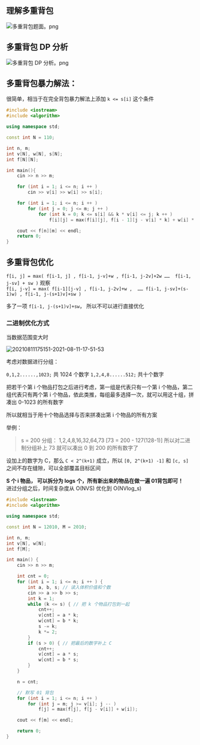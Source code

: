 ## 理解多重背包

![多重背包题面。png](https://cdn.acwing.com/media/article/image/2021/08/11/101476_a4c2b1f3fa-多重背包题面.png) 

## 多重背包 DP 分析

![多重背包 DP 分析。png](https://cdn.acwing.com/media/article/image/2021/08/11/101476_aa17c55cfa-多重背包DP-分析.png) 

## 多重背包暴力解法：

很简单，相当于在完全背包暴力解法上添加 `k <= s[i]` 这个条件

``` cpp 
#include <iostream>
#include <algorithm>

using namespace std;

const int N = 110;

int n, m;
int v[N], w[N], s[N];
int f[N][N];

int main(){
    cin >> n >> m;

    for (int i = 1; i <= n; i ++ ) 
        cin >> v[i] >> w[i] >> s[i];

    for (int i = 1; i <= n; i ++ )
        for (int j = 0; j <= m; j ++ )
            for (int k = 0; k <= s[i] && k * v[i] <= j; k ++ )
                f[i][j] = max(f[i][j], f[i - 1][j - v[i] * k] + w[i] * k);

    cout << f[n][m] << endl;
    return 0;
}
```

## 多重背包优化

`f[i, j] = max( f[i-1, j] , f[i-1, j-v]+w , f[i-1, j-2v]+2w ……  f[i-1, j-sv] + sw )`
观察  
`f[i, j-v] = max( f[i-1][j-v] , f[i-1, j-2v]+w ,  …… f[i-1, j-sv]+(s-1)w) , f[i-1, j-(s+1)v]+sw )`  

多了一项 `f[i-1, j-(s+1)v]+sw`， 所以不可以进行直接优化

### 二进制优化方式

当数据范围变大时

![20210811175151-2021-08-11-17-51-53](https://raw.githubusercontent.com/fengwei2002/Pictures_02/master/images/20210811175151-2021-08-11-17-51-53.png)

考虑对数据进行分组：

`0,1,2......,1023;` 共 1024 个数字
`1,2,4,8......512;` 共十个数字

把若干个第 i 个物品打包之后进行考虑，第一组是代表只有一个第 i 个物品，第二组代表只有两个第 i 个物品，依此类推，每组最多选择一次，就可以用这十组，拼凑出 0-1023 的所有数字

所以就相当于用十个物品选择与否来拼凑出第 i 个物品的所有方案

举例：

> s = 200 
> 分组： 1,2,4,8,16,32,64,73 [73 = 200 - 127(128-1)]
> 所以对二进制分组补上 73 就可以凑出 0 到 200 的所有数字了

设加上的数字为 C，那么 `C < 2^(k+1)` 成立，所以 `[0, 2^(k+1) -1]` 和 `[c, s]` 之间不存在缝隙，可以全部覆盖目标区间

**S 个 i 物品， 可以拆分为 logs 个，所有新出来的物品在做一遍 01背包即可！**  
进过分组之后，时间复杂度从 O(NVS) 优化到 O(NVlog_s)


``` cpp 
#include <iostream>
#include <algorithm>

using namespace std;

const int N = 12010, M = 2010;

int n, m;
int v[N], w[N];
int f[M];

int main() {
    cin >> n >> m;

    int cnt = 0;
    for (int i = 1; i <= n; i ++ ) {
        int a, b, s; // 读入体积价值和个数
        cin >> a >> b >> s;
        int k = 1;
        while (k <= s) { // 把 k 个物品打包到一起
            cnt++;
            v[cnt] = a * k;
            w[cnt] = b * k;
            s -= k;
            k *= 2;
        }
        if (s > 0) { // 把最后的数字补上 C
            cnt++;
            v[cnt] = a * s;
            w[cnt] = b * s;
        }
    }

    n = cnt;

    // 默写 01 背包
    for (int i = 1; i <= n; i ++ )
        for (int j = m; j >= v[i]; j -- )
            f[j] = max(f[j], f[j - v[i]] + w[i]);

    cout << f[m] << endl;

    return 0;
}
```
